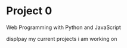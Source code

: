 # Project 0

Web Programming with Python and JavaScript

displpay my current projects i am working on 